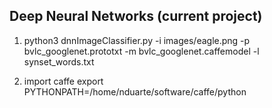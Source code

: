 ## Deep Neural Networks (current project) 
1.  python3 dnnImageClassifier.py -i images/eagle.png -p bvlc_googlenet.prototxt -m bvlc_googlenet.caffemodel -l synset_words.txt

2. import caffe
export PYTHONPATH=/home/nduarte/software/caffe/python
